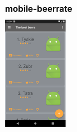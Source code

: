 # mobile-beerrate


<img src="https://github.com/akai-org/mobile-beerrate/blob/master/main.png" width="200">

